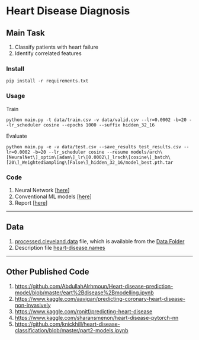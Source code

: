 # Heart Disease Diagnosis

## Main Task
1. Classify patients with heart failure
2. Identify correlated features

### Install
```
pip install -r requirements.txt
```

### Usage
Train

```
python main.py -t data/train.csv -v data/valid.csv --lr=0.0002 -b=20 --lr_scheduler cosine --epochs 1000 --suffix hidden_32_16
```

Evaluate

```
python main.py -e -v data/test.csv --save_results test_results.csv --lr=0.0002 -b=20 --lr_scheduler cosine --resume models/arch\[NeuralNet\]_optim\[adam\]_lr\[0.0002\]_lrsch\[cosine\]_batch\[20\]_WeightedSampling\[False\]_hidden_32_16/model_best.pth.tar
```

### Code
1. Neural Network [[here](main.py)]
2. Conventional ML models [[here](notebooks/test_ml.ipynb)]
3. Report [[here](docs/Heart_disease_processed_cleveland_solution_Amir.pdf)]

---
## Data
1. [processed.cleveland.data](https://archive.ics.uci.edu/ml/machine-learning-databases/heart-disease/processed.cleveland.data) 
file, which is available from the [Data Folder](https://archive.ics.uci.edu/ml/datasets/Heart+Disease)
2. Description file 
[heart-disease.names](https://archive.ics.uci.edu/ml/machine-learning-databases/heart-disease/heart-disease.names)


---
## Other Published Code 

1. https://github.com/AbdullahAlrhmoun/Heart-disease-prediction-model/blob/master/eart%2Bdisease%2Bmodelling.ipynb
2. https://www.kaggle.com/aavigan/predicting-coronary-heart-disease-non-invasively
3. https://www.kaggle.com/ronitf/predicting-heart-disease
4. https://www.kaggle.com/sharansmenon/heart-disease-pytorch-nn 
5. https://github.com/knickhill/heart-disease-classification/blob/master/part2-models.ipynb